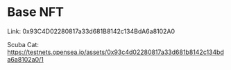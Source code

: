 # Base NFT

Link: 0x93C4D02280817a33d681B8142c134BdA6a8102A0

Scuba Cat: https://testnets.opensea.io/assets/0x93c4d02280817a33d681b8142c134bda6a8102a0/1
